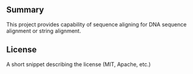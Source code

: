 ## Summary

This project provides capability of sequence aligning for DNA sequence alignment or string alignment.

## License

A short snippet describing the license (MIT, Apache, etc.)

